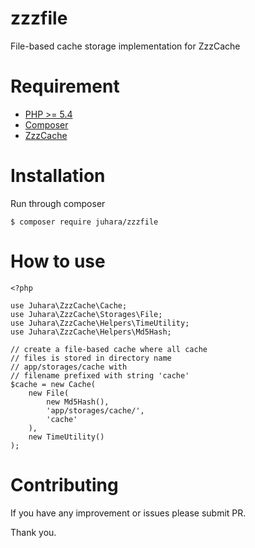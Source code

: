 # zzzfile
File-based cache storage implementation for ZzzCache

# Requirement
- [PHP >= 5.4](https://php.net)
- [Composer](https://getcomposer.org)
- [ZzzCache](https://github.com/zamronypj/zzzcache)

# Installation
Run through composer

    $ composer require juhara/zzzfile

# How to use

    <?php

    use Juhara\ZzzCache\Cache;
    use Juhara\ZzzCache\Storages\File;
    use Juhara\ZzzCache\Helpers\TimeUtility;
    use Juhara\ZzzCache\Helpers\Md5Hash;

    // create a file-based cache where all cache
    // files is stored in directory name
    // app/storages/cache with
    // filename prefixed with string 'cache'
    $cache = new Cache(
        new File(
            new Md5Hash(),
            'app/storages/cache/',
            'cache'
        ),
        new TimeUtility()
    );

# Contributing

If you have any improvement or issues please submit PR.

Thank you.
